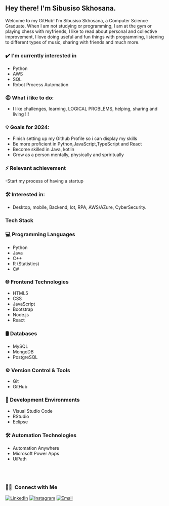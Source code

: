 <h2> Hey there! I'm Sibusiso Skhosana.</h2>

Welcome to my GitHub! I'm Sibusiso Skhosana, a Computer Science Graduate. When I am not studying or programming, I am at the gym or playing chess with myfriends, I like to read about personal and collective improvement, I love doing useful and fun things with programming, listening to different types of music, sharing with friends and much more.

### ✔️ I'm currently interested in
- Python 
- AWS
- SQL
- Robot Process Automation

### 😍 What i like to do:
- I like challenges, learning, LOGICAL PROBLEMS, helping, sharing and living !!!

### 💡 Goals for 2024:
- Finish setting up my Github Profile so i can display my skills
- Be more proficient in Python,JavaScript,TypeScript and React
- Become skilled in Java, kotlin
- Grow as a person mentally, physically and spriritually

### ⚡ Relevant achievement
-Start my process of having a startup

### 🛠 Interested in:
- Desktop, mobile, Backend, Iot, RPA, AWS/AZure, CyberSecurity.

### Tech Stack


### 💻 Programming Languages
- Python
- Java
- C++
- R (Statistics)
- C#
  

### 🌐 Frontend Technologies
- HTML5
- CSS
- JavaScript
- Bootstrap
- Node.js
- React

### 🛢 Databases
- MySQL
- MongoDB
- PostgreSQL

### ⚙️ Version Control & Tools
- Git
- GitHub

### 🔧 Development Environments
- Visual Studio Code
- RStudio
- Eclipse

### 🛠 Automation Technologies
- Automation Anywhere
- Microsoft Power Apps
- UiPath






<br/>

<br/>

<h3> 🤝🏻 &nbsp;Connect with Me </h3>

<p align="center">

<a href="https://www.linkedin.com/in/sibusiso-goodwell-skhosana-445185250/"><img alt="LinkedIn" src="https://img.shields.io/badge/LinkedIn-Sibusiso%20Skhosana%20-blue?style=flat-square&logo=linkedin"></a>
<a href="https://www.instagram.com/goodwell_sibusiso/"><img alt="Instagram" src="https://img.shields.io/badge/Instagram-sibusiso__-blue?style=flat-square&logo=instagram"></a>
<a href="mailto:sibusisogoodwill871@gmail.com"><img alt="Email" src="https://img.shields.io/badge/Email-sibusisogoodwill871@gmail.com-blue?style=flat-square&logo=gmail"></a>
</p>

